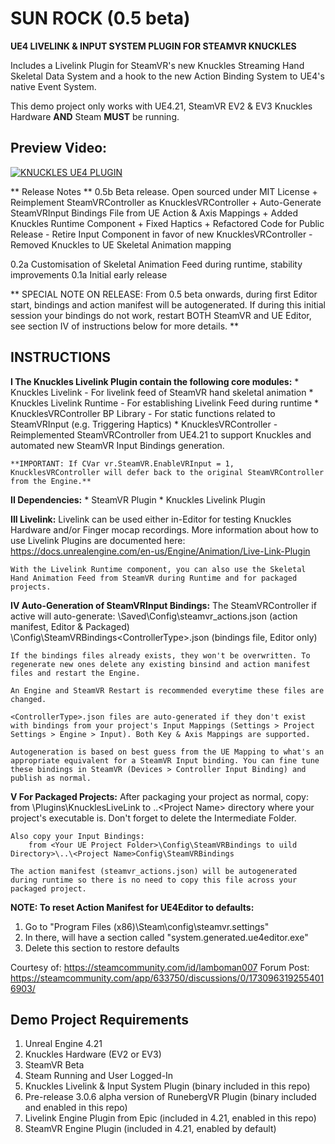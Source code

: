 # SUN ROCK (0.5 beta)
**UE4 LIVELINK &amp; INPUT SYSTEM PLUGIN FOR STEAMVR KNUCKLES**

Includes a Livelink Plugin for SteamVR's new Knuckles Streaming Hand Skeletal Data System and a hook to the new Action Binding System to UE4's native Event System.

This demo project only works with UE4.21, SteamVR EV2 & EV3 Knuckles Hardware **AND** Steam **MUST** be running.

## Preview Video:

[![KNUCKLES UE4 PLUGIN](http://img.youtube.com/vi/DDu5W_b88N0/0.jpg)](http://www.youtube.com/watch?v=DDu5W_b88N0 "Knuckles UE4 Plugin Overview")


** Release Notes **
0.5b Beta release. Open sourced under MIT License
     + Reimplement SteamVRController as KnucklesVRController
     + Auto-Generate SteamVRInput Bindings File from UE Action & Axis Mappings
     + Added Knuckles Runtime Component
     + Fixed Haptics
     + Refactored Code for Public Release
        - Retire Input Component in favor of new KnucklesVRController
        - Removed Knuckles to UE Skeletal Animation mapping 

0.2a Customisation of Skeletal Animation Feed during runtime, stability improvements
0.1a Initial early release

** SPECIAL NOTE ON RELEASE: From 0.5 beta onwards, during first Editor start, bindings and action manifest will be autogenerated. If during this initial session your bindings do not work, restart BOTH SteamVR and UE Editor, see section IV of instructions below for more details. **

## INSTRUCTIONS
**I The Knuckles Livelink Plugin contain the following core modules:**
    * Knuckles Livelink - For livelink feed of SteamVR hand skeletal animation
    * Knuckles Livelink Runtime - For establishing Livelink Feed during runtime
    * KnucklesVRController BP Library - For static functions related to SteamVRInput (e.g. Triggering Haptics)
    * KnucklesVRController - Reimplemented SteamVRController from UE4.21 to support Knuckles and automated new SteamVR Input Bindings generation. 
    
    **IMPORTANT: If CVar vr.SteamVR.EnableVRInput = 1, KnucklesVRController will defer back to the original SteamVRController from the Engine.**

**II Dependencies:**
    * SteamVR Plugin
    * Knuckles Livelink Plugin

**III Livelink:**
    Livelink can be used either in-Editor for testing Knuckles Hardware and/or Finger mocap recordings. More information about how to use Livelink Plugins are documented here:
    https://docs.unrealengine.com/en-us/Engine/Animation/Live-Link-Plugin

    With the Livelink Runtime component, you can also use the Skeletal Hand Animation Feed from SteamVR during Runtime and for packaged projects.

**IV Auto-Generation of SteamVRInput Bindings:**
    The SteamVRController if active will auto-generate:
        <ProjectDir>\Saved\Config\steamvr_actions.json (action manifest, Editor & Packaged)
        <ProjectDir>\Config\SteamVRBindings\<ControllerType>.json (bindings file, Editor only)
    
    If the bindings files already exists, they won't be overwritten. To regenerate new ones delete any existing binsind and action manifest files and restart the Engine.

    An Engine and SteamVR Restart is recommended everytime these files are changed.

    <ControllerType>.json files are auto-generated if they don't exist with bindings from your project's Input Mappings (Settings > Project Settings > Engine > Input). Both Key & Axis Mappings are supported.

    Autogeneration is based on best guess from the UE Mapping to what's an appropriate equivalent for a SteamVR Input binding. You can fine tune these bindings in SteamVR (Devices > Controller Input Binding) and publish as normal.

**V For Packaged Projects:**
    After packaging your project as normal, copy:
        from <Your UE Project Folder>\Plugins\KnucklesLiveLink to <Build Directory>\..\<Project Name> directory where your project's executable is. Don't forget to delete the Intermediate Folder.

    Also copy your Input Bindings:
        from <Your UE Project Folder>\Config\SteamVRBindings to uild Directory>\..\<Project Name>Config\SteamVRBindings

    The action manifest (steamvr_actions.json) will be autogenerated during runtime so there is no need to copy this file across your packaged project.

**NOTE: To reset Action Manifest for UE4Editor to defaults:**

1. Go to "Program Files (x86)\Steam\config\steamvr.settings"
2. In there, will have a section called "system.generated.ue4editor.exe"
3. Delete this section to restore defaults 

Courtesy of: https://steamcommunity.com/id/lamboman007
Forum Post: https://steamcommunity.com/app/633750/discussions/0/1730963192554016903/

## Demo Project Requirements

1. Unreal Engine 4.21
2. Knuckles Hardware (EV2 or EV3)
3. SteamVR Beta
4. Steam Running and User Logged-In
5. Knuckles Livelink & Input System Plugin (binary included in this repo)
6. Pre-release 3.0.6 alpha version of RunebergVR Plugin (binary included and enabled in this repo)
7. Livelink Engine Plugin from Epic (included in 4.21, enabled in this repo)
8. SteamVR Engine Plugin (included in 4.21, enabled by default)

